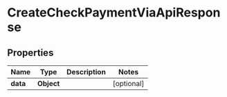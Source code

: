 

# CreateCheckPaymentViaApiResponse


## Properties

| Name | Type | Description | Notes |
|------------ | ------------- | ------------- | -------------|
|**data** | **Object** |  |  [optional] |



